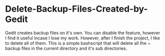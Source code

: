 # Delete-Backup-Files-Created-by-Gedit
Gedit creates backup files on it's own. You can disable the feature, however I find it useful incase I lose my work. However, after I finish the project, I like to delete all of them. This is a simple bashscript that will delete all the ~ backup files in the current directory and it's sub directories.
